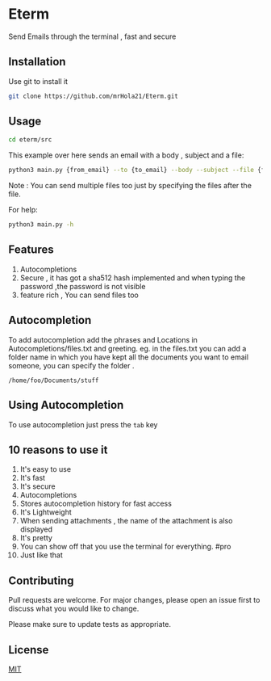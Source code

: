 # Eterm

Send Emails through the terminal , fast and secure

## Installation

Use git to install it

```bash
git clone https://github.com/mrHola21/Eterm.git
```

## Usage

```bash
cd eterm/src
```

This example over here sends an email with a body , subject and a file:

```bash
python3 main.py {from_email} --to {to_email} --body --subject --file {files}
```

Note : You can send multiple files too just by specifying the files after the file.


For help:

```bash
python3 main.py -h
```

## Features

1) Autocompletions
2) Secure , it has got a sha512 hash implemented and when typing the password ,the password is not visible
3) feature rich , You can send files too

## Autocompletion

To add autocompletion add the phrases and Locations in Autocompletions/files.txt and greeting. eg. in the files.txt you
can add a folder name in which you have kept all the documents you want to email someone, you can specify the folder .

```text
/home/foo/Documents/stuff
```

## Using Autocompletion
To use autocompletion just press the `tab` key

## 10 reasons to use it 

1) It's easy to use 
2) It's fast
3) It's secure
4) Autocompletions
5) Stores autocompletion history for fast access
6) It's Lightweight
7) When sending attachments , the name of the attachment is also displayed
8) It's pretty
9) You can show off that you use the terminal for everything. #pro
10) Just like that

## Contributing

Pull requests are welcome. For major changes, please open an issue first to discuss what you would like to change.

Please make sure to update tests as appropriate.

## License

[MIT](https://choosealicense.com/licenses/mit/)
